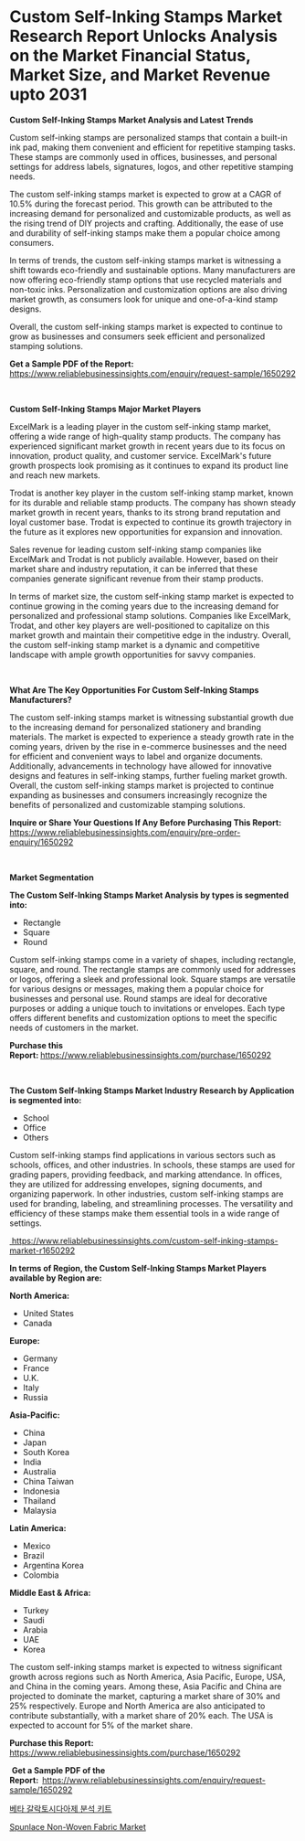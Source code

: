 <p><h1>Custom Self-Inking Stamps Market Research Report Unlocks Analysis on the Market Financial Status, Market Size, and Market Revenue upto 2031</h1></p><p><strong>Custom Self-Inking Stamps Market Analysis and Latest Trends</strong></p>
<p><p>Custom self-inking stamps are personalized stamps that contain a built-in ink pad, making them convenient and efficient for repetitive stamping tasks. These stamps are commonly used in offices, businesses, and personal settings for address labels, signatures, logos, and other repetitive stamping needs.</p><p>The custom self-inking stamps market is expected to grow at a CAGR of 10.5% during the forecast period. This growth can be attributed to the increasing demand for personalized and customizable products, as well as the rising trend of DIY projects and crafting. Additionally, the ease of use and durability of self-inking stamps make them a popular choice among consumers.</p><p>In terms of trends, the custom self-inking stamps market is witnessing a shift towards eco-friendly and sustainable options. Many manufacturers are now offering eco-friendly stamp options that use recycled materials and non-toxic inks. Personalization and customization options are also driving market growth, as consumers look for unique and one-of-a-kind stamp designs.</p><p>Overall, the custom self-inking stamps market is expected to continue to grow as businesses and consumers seek efficient and personalized stamping solutions.</p></p>
<p><strong>Get a Sample PDF of the Report:&nbsp;</strong> <a href="https://www.reliablebusinessinsights.com/enquiry/request-sample/1650292">https://www.reliablebusinessinsights.com/enquiry/request-sample/1650292</a></p>
<p>&nbsp;</p>
<p><strong>Custom Self-Inking Stamps Major Market Players</strong></p>
<p><p>ExcelMark is a leading player in the custom self-inking stamp market, offering a wide range of high-quality stamp products. The company has experienced significant market growth in recent years due to its focus on innovation, product quality, and customer service. ExcelMark's future growth prospects look promising as it continues to expand its product line and reach new markets.</p><p>Trodat is another key player in the custom self-inking stamp market, known for its durable and reliable stamp products. The company has shown steady market growth in recent years, thanks to its strong brand reputation and loyal customer base. Trodat is expected to continue its growth trajectory in the future as it explores new opportunities for expansion and innovation.</p><p>Sales revenue for leading custom self-inking stamp companies like ExcelMark and Trodat is not publicly available. However, based on their market share and industry reputation, it can be inferred that these companies generate significant revenue from their stamp products.</p><p>In terms of market size, the custom self-inking stamp market is expected to continue growing in the coming years due to the increasing demand for personalized and professional stamp solutions. Companies like ExcelMark, Trodat, and other key players are well-positioned to capitalize on this market growth and maintain their competitive edge in the industry. Overall, the custom self-inking stamp market is a dynamic and competitive landscape with ample growth opportunities for savvy companies.</p></p>
<p>&nbsp;</p>
<p><strong>What Are The Key Opportunities For Custom Self-Inking Stamps Manufacturers?</strong></p>
<p><p>The custom self-inking stamps market is witnessing substantial growth due to the increasing demand for personalized stationery and branding materials. The market is expected to experience a steady growth rate in the coming years, driven by the rise in e-commerce businesses and the need for efficient and convenient ways to label and organize documents. Additionally, advancements in technology have allowed for innovative designs and features in self-inking stamps, further fueling market growth. Overall, the custom self-inking stamps market is projected to continue expanding as businesses and consumers increasingly recognize the benefits of personalized and customizable stamping solutions.</p></p>
<p><strong>Inquire or Share Your Questions If Any Before Purchasing This Report:</strong> <a href="https://www.reliablebusinessinsights.com/enquiry/pre-order-enquiry/1650292">https://www.reliablebusinessinsights.com/enquiry/pre-order-enquiry/1650292</a></p>
<p>&nbsp;</p>
<p><strong>Market Segmentation</strong></p>
<p><strong>The Custom Self-Inking Stamps Market Analysis by types is segmented into:</strong></p>
<p><ul><li>Rectangle</li><li>Square</li><li>Round</li></ul></p>
<p><p>Custom self-inking stamps come in a variety of shapes, including rectangle, square, and round. The rectangle stamps are commonly used for addresses or logos, offering a sleek and professional look. Square stamps are versatile for various designs or messages, making them a popular choice for businesses and personal use. Round stamps are ideal for decorative purposes or adding a unique touch to invitations or envelopes. Each type offers different benefits and customization options to meet the specific needs of customers in the market.</p></p>
<p><strong>Purchase this Report:&nbsp;</strong><a href="https://www.reliablebusinessinsights.com/purchase/1650292">https://www.reliablebusinessinsights.com/purchase/1650292</a></p>
<p>&nbsp;</p>
<p><strong>The Custom Self-Inking Stamps Market Industry Research by Application is segmented into:</strong></p>
<p><ul><li>School</li><li>Office</li><li>Others</li></ul></p>
<p><p>Custom self-inking stamps find applications in various sectors such as schools, offices, and other industries. In schools, these stamps are used for grading papers, providing feedback, and marking attendance. In offices, they are utilized for addressing envelopes, signing documents, and organizing paperwork. In other industries, custom self-inking stamps are used for branding, labeling, and streamlining processes. The versatility and efficiency of these stamps make them essential tools in a wide range of settings.</p></p>
<p><a href="https://www.reliablebusinessinsights.com/custom-self-inking-stamps-market-r1650292">&nbsp;https://www.reliablebusinessinsights.com/custom-self-inking-stamps-market-r1650292</a></p>
<p><strong>In terms of Region, the Custom Self-Inking Stamps Market Players available by Region are:</strong></p>
<p>
    <p> <strong> North America: </strong>
        <ul>
            <li>United States</li>
            <li>Canada</li>
        </ul>
        </p> 
    <p> <strong> Europe: </strong>
        <ul>
            <li>Germany</li>
            <li>France</li>
            <li>U.K.</li>
            <li>Italy</li>
            <li>Russia</li>
        </ul>
        </p> 
    <p> <strong> Asia-Pacific: </strong>
        <ul>
            <li>China</li>
            <li>Japan</li>
            <li>South Korea</li>
            <li>India</li>
            <li>Australia</li>
            <li>China Taiwan</li>
            <li>Indonesia</li>
            <li>Thailand</li>
            <li>Malaysia</li>
        </ul>
        </p> 
    <p> <strong> Latin America: </strong>
        <ul>
            <li>Mexico</li>
            <li>Brazil</li>
            <li>Argentina Korea</li>
            <li>Colombia</li>
        </ul>
        </p> 
    <p> <strong> Middle East & Africa: </strong>
        <ul>
            <li>Turkey</li>
            <li>Saudi</li>
            <li>Arabia</li>
            <li>UAE</li>
            <li>Korea</li>
        </ul>
    </p>
    </p>
<p><p>The custom self-inking stamps market is expected to witness significant growth across regions such as North America, Asia Pacific, Europe, USA, and China in the coming years. Among these, Asia Pacific and China are projected to dominate the market, capturing a market share of 30% and 25% respectively. Europe and North America are also anticipated to contribute substantially, with a market share of 20% each. The USA is expected to account for 5% of the market share.</p></p>
<p><strong>Purchase this Report: </strong><a href="https://www.reliablebusinessinsights.com/purchase/1650292">https://www.reliablebusinessinsights.com/purchase/1650292</a></p>
<p>&nbsp;<strong>Get a Sample PDF of the Report:&nbsp;&nbsp;</strong><a href="https://www.reliablebusinessinsights.com/enquiry/request-sample/1650292">https://www.reliablebusinessinsights.com/enquiry/request-sample/1650292</a></p>
<p><strong></strong></p>
<p><p><a href="https://github.com/vss5505pa7z1p/Market-Research-Report-List-3/blob/main/6660271127221.md">베타 갈락토시다아제 분석 키트</a></p><p><a href="https://github.com/layomumuney/Market-Research-Report-List-1/blob/main/spunlace-non-woven-fabric-market.md">Spunlace Non-Woven Fabric Market</a></p></p>